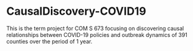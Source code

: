 # CausalDiscovery-COVID19

This is the term project for COM S 673 focusing on discovering causal relationships between COVID-19 policies and outbreak dynamics of 391 counties over the period of 1 year.
